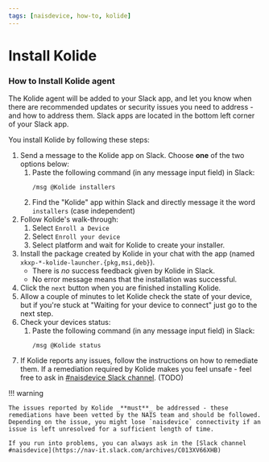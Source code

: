 ```yaml
---
tags: [naisdevice, how-to, kolide]
---
```


# Install Kolide

### How to Install Kolide agent

The Kolide agent will be added to your Slack app, and let you know when there are recommended updates or security issues you need to address - and how to address them. Slack apps are located in the bottom left corner of your Slack app.

You install Kolide by following these steps:

1. Send a message to the Kolide app on Slack. Choose **one** of the two options below:
    1. Paste the following command (in any message input field) in Slack:
       ```
       /msg @Kolide installers
       ```
    2. Find the "Kolide" app within Slack and directly message it the word `installers` (case independent)
2. Follow Kolide's walk-through:
    1. Select `Enroll a Device`
    2. Select `Enroll your device`
    3. Select platform and wait for Kolide to create your installer.
3. Install the package created by Kolide in your chat with the app (named `xkxp-*-kolide-launcher.{pkg,msi,deb}`).
    - There is _no_ success feedback given by Kolide in Slack.
    - No error message means that the installation was successful.
4. Click the `next` button when you are finished installing Kolide.
5. Allow a couple of minutes to let Kolide check the state of your device, but if you're stuck at "Waiting for your device to connect" just go to the next step.
6. Check your devices status:
    1. Paste the following command (in any message input field) in Slack:
       ```
       /msg @Kolide status
       ```
7. If Kolide reports any issues, follow the instructions on how to remediate them. If a remediation required by Kolide makes you feel unsafe - feel free to ask in [#naisdevice Slack channel](https://nav-it.slack.com/archives/C013XV66XHB). (TODO)

!!! warning

    The issues reported by Kolide _**must**_ be addressed - these remediations have been vetted by the NAIS team and should be followed. Depending on the issue, you might lose `naisdevice` connectivity if an issue is left unresolved for a sufficient length of time.

    If you run into problems, you can always ask in the [Slack channel #naisdevice](https://nav-it.slack.com/archives/C013XV66XHB)
